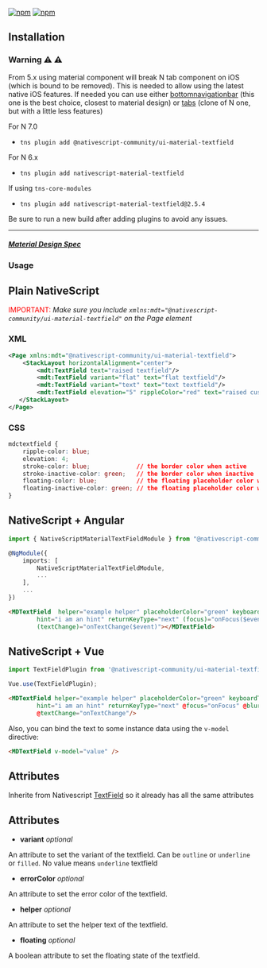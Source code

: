 [![npm](https://img.shields.io/npm/v/@nativescript-community/ui-material-textfield.svg)](https://www.npmjs.com/package/@nativescript-community/ui-material-textfield)
[![npm](https://img.shields.io/npm/dt/@nativescript-community/ui-material-textfield.svg?label=npm%20downloads)](https://www.npmjs.com/package/@nativescript-community/ui-material-textfield)

## Installation

### Warning :warning: :warning: 
From 5.x using material component will break N tab component on iOS (which is bound to be removed). This is needed to allow using the latest native iOS features. If needed you can use either [bottomnavigationbar](https://www.npmjs.com/package/nativescript-material-bottomnavigationbar) (this one is the best choice, closest to material design) or [tabs](https://www.npmjs.com/package/nativescript-material-tabs) (clone of N one, but with a little less features)

For N 7.0
* `tns plugin add @nativescript-community/ui-material-textfield`

For N 6.x
* `tns plugin add nativescript-material-textfield`

If using ```tns-core-modules```
* `tns plugin add nativescript-material-textfield@2.5.4`

Be sure to run a new build after adding plugins to avoid any issues.

---

##### [Material Design Spec](https://material.io/design/components/text-fields.html)

### Usage


## Plain NativeScript

<span style="color:red">IMPORTANT: </span>_Make sure you include `xmlns:mdt="@nativescript-community/ui-material-textfield"` on the Page element_

### XML

```XML
<Page xmlns:mdt="@nativescript-community/ui-material-textfield">
    <StackLayout horizontalAlignment="center">
        <mdt:TextField text="raised textfield"/>
        <mdt:TextField variant="flat" text="flat textfield"/>
        <mdt:TextField variant="text" text="text textfield"/>
        <mdt:TextField elevation="5" rippleColor="red" text="raised custom textfield"/>
   </StackLayout>
</Page>
```

### CSS

```CSS
mdctextfield {
    ripple-color: blue;
    elevation: 4;
    stroke-color: blue;             // the border color when active
    stroke-inactive-color: green;   // the border color when inactive
    floating-color: blue;           // the floating placeholder color when active
    floating-inactive-color: green; // the floating placeholder color when inactive
}
```

## NativeScript + Angular

```typescript
import { NativeScriptMaterialTextFieldModule } from "@nativescript-community/ui-material-textfield/angular";

@NgModule({
    imports: [
        NativeScriptMaterialTextFieldModule,
        ...
    ],
    ...
})
```

```html
<MDTextField  helper="example helper" placeholderColor="green" keyboardType="datetime"
        hint="i am an hint" returnKeyType="next" (focus)="onFocus($event)" (blur)="onBlur($event)"
        (textChange)="onTextChange($event)"></MDTextField>
```

## NativeScript + Vue

```javascript
import TextFieldPlugin from '@nativescript-community/ui-material-textfield/vue';

Vue.use(TextFieldPlugin);
```

```html
<MDTextField helper="example helper" placeholderColor="green" keyboardType="datetime"
        hint="i am an hint" returnKeyType="next" @focus="onFocus" @blur="onBlur"
        @textChange="onTextChange"/>
```

Also, you can bind the text to some instance data using the `v-model` directive:

```html
<MDTextField v-model="value" />
```


## Attributes

Inherite from Nativescript [TextField](https://docs.nativescript.org/ui/ns-ui-widgets/text-field) so it already has all the same attributes

## Attributes

* **variant** _optional_

An attribute to set the variant of the textfield. Can be ```outline``` or ```underline``` or ```filled```. No value means ```underline``` textfield

* **errorColor** _optional_

An attribute to set the error color of the textfield.

* **helper** _optional_

An attribute to set the helper text of the textfield.

* **floating** _optional_

A boolean attribute to set the floating state of the textfield.

